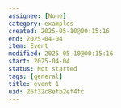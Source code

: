 ```yaml
---
assignee: [None]
category: examples
created: 2025-05-10@00:15:16
end: 2025-04-04
item: Event
modified: 2025-05-10@00:15:16
start: 2025-04-04
status: Not started
tags: [general]
title: event 1
uid: 26f32c8efb2ef4fc
---
```


